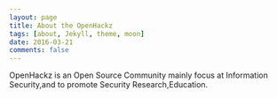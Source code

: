 ```yaml
---
layout: page
title: About the OpenHackz
tags: [about, Jekyll, theme, moon]
date: 2016-03-21
comments: false
---
```

    
OpenHackz is an Open Source Community mainly focus at Information Security,and to promote Security Research,Education.
